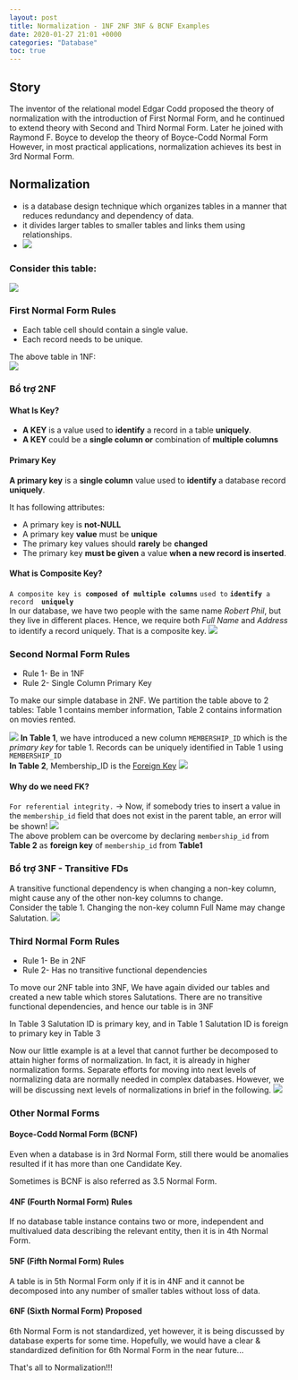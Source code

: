 ```yaml
---
layout: post
title: Normalization - 1NF 2NF 3NF & BCNF Examples
date: 2020-01-27 21:01 +0000
categories: "Database"
toc: true
---
```

## Story
The inventor of the relational model Edgar Codd proposed the theory of normalization with the introduction of First Normal Form, and he continued to extend theory with Second and Third Normal Form. Later he joined with Raymond F. Boyce to develop the theory of Boyce-Codd Normal Form
However, in most practical applications, normalization achieves its best in 3rd Normal Form.
## Normalization 
* is a database design technique which organizes tables in a manner that reduces redundancy and dependency of data.
* it divides larger tables to smaller tables and links them using relationships.
* ![](/assets/img/2020-01-27-22-04-34.png)
### Consider this table:
![](/assets/img/2020-01-27-22-10-33.png)
### First Normal Form Rules
* Each table cell should contain a single value.  
* Each record needs to be unique.  

The above table in 1NF:  
![](/assets/img/2020-01-27-22-12-55.png)
### Bổ trợ 2NF
#### What Is Key?
* **A KEY** is a value used to **identify** a record in a table **uniquely**.  
* **A KEY** could be a **single column or** combination of **multiple columns** 
 
#### Primary Key
**A primary key** is a **single column** value used to **identify** a database record **uniquely**.  

It has following attributes:  
* A primary key is **not-NULL**  
* A primary key **value** must be **unique**  
* The primary key values should **rarely** be **changed**  
* The primary key **must be given** a value **when a new record is inserted**.  

#### What is Composite Key?
`A composite key is `**`composed of multiple columns`** `used to` **`identify `**`a record `**` uniquely`**   
In our database, we have two people with the same name _Robert Phil_, but they live in different places. Hence, we require both _Full Name_ and _Address_ to identify a record uniquely. That is a composite key.
![](/assets/img/2020-01-27-22-24-41.png)  

### Second Normal Form Rules

* Rule 1- Be in 1NF
* Rule 2- Single Column Primary Key

To make our simple database in 2NF. We partition the table above to 2 tables: Table 1 contains member information, Table 2 contains information on movies rented.  

![](/assets/img/2020-01-28-00-29-12.png)
**In Table 1**, we have introduced a new column `MEMBERSHIP_ID` which is the _primary key_ for table 1. Records can be uniquely identified in Table 1 using `MEMBERSHIP_ID`  
**In Table 2**, Membership_ID is the [Foreign Key](/assets/img/2020-01-28-00-20-36.png)
![](/assets/img/2020-01-28-00-21-14.png)
#### Why do we need FK?
`For referential integrity.`
-> Now, if somebody tries to insert a value in the `membership_id` field that does not exist in the parent table, an error will be shown!
![](/assets/img/2020-01-28-00-24-26.png)  
The above problem can be overcome by declaring `membership_id`  from **Table 2**  as **foreign key** of `membership_id` from **Table1**  

### Bổ trợ 3NF - Transitive FDs
A transitive functional dependency is when changing a non-key column, might cause any of the other non-key columns to change.  
Consider the table 1. Changing the non-key column Full Name may change Salutation.
![](/assets/img/2020-01-28-00-31-53.png)

### Third Normal Form Rules
* Rule 1- Be in 2NF
* Rule 2- Has no transitive functional dependencies  

To move our 2NF table into 3NF, We have again divided our tables and created a new table which stores Salutations. 
There are no transitive functional dependencies, and hence our table is in 3NF

In Table 3 Salutation ID is primary key, and in Table 1 Salutation ID is foreign to primary key in Table 3

Now our little example is at a level that cannot further be decomposed to attain higher forms of normalization. In fact, it is already in higher normalization forms. Separate efforts for moving into next levels of normalizing data are normally needed in complex databases.  However, we will be discussing next levels of normalizations in brief in the following.
![](/assets/img/2020-01-28-00-28-24.png)
### Other Normal Forms
#### Boyce-Codd Normal Form (BCNF)
Even when a database is in 3rd Normal Form, still there would be anomalies resulted if it has more than one Candidate Key.

Sometimes is BCNF is also referred as 3.5 Normal Form.

#### 4NF (Fourth Normal Form) Rules

If no database table instance contains two or more, independent and multivalued data describing the relevant entity, then it is in 4th Normal Form.

#### 5NF (Fifth Normal Form) Rules

A table is in 5th Normal Form only if it is in 4NF and it cannot be decomposed into any number of smaller tables without loss of data.

#### 6NF (Sixth Normal Form) Proposed

6th Normal Form is not standardized, yet however, it is being discussed by database experts for some time. Hopefully, we would have a clear & standardized definition for 6th Normal Form in the near future...

That's all to Normalization!!!
